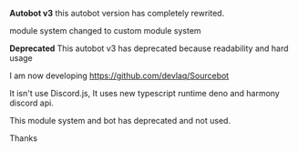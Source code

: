 **Autobot v3**
this autobot version has completely rewrited.

module system changed to custom module system

**Deprecated**
This autobot v3 has deprecated because readability and hard usage

I am now developing https://github.com/devlaq/Sourcebot

It isn't use Discord.js, It uses new typescript runtime deno and harmony discord api.

This module system and bot has deprecated and not used.

Thanks
